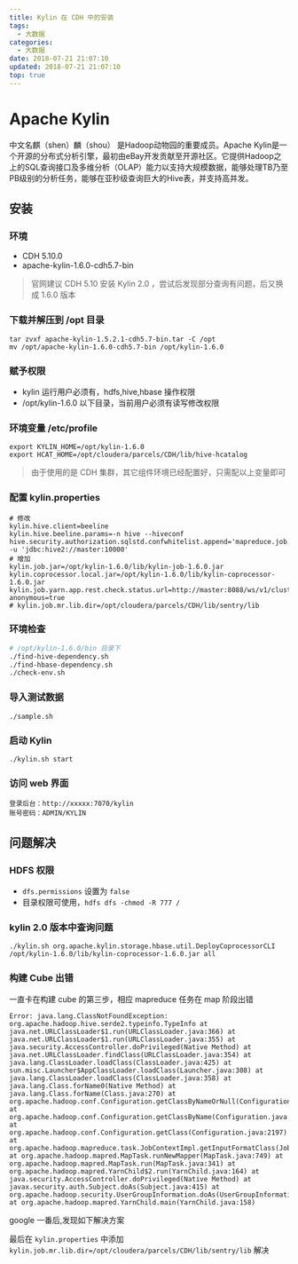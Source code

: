 ```yaml
---
title: Kylin 在 CDH 中的安装
tags:
  - 大数据
categories:
  - 大数据
date: 2018-07-21 21:07:10
updated: 2018-07-21 21:07:10
top: true
---
```


# Apache Kylin
中文名麒（shen）麟（shou） 是Hadoop动物园的重要成员。Apache Kylin是一个开源的分布式分析引擎，最初由eBay开发贡献至开源社区。它提供Hadoop之上的SQL查询接口及多维分析（OLAP）能力以支持大规模数据，能够处理TB乃至PB级别的分析任务，能够在亚秒级查询巨大的Hive表，并支持高并发。

## 安装
### 环境
- CDH 5.10.0
- apache-kylin-1.6.0-cdh5.7-bin
> 官网建议 CDH 5.10 安装 Kylin 2.0 ，尝试后发现部分查询有问题，后又换成 1.6.0 版本

### 下载并解压到 /opt 目录

```
tar zvxf apache-kylin-1.5.2.1-cdh5.7-bin.tar -C /opt
mv /opt/apache-kylin-1.6.0-cdh5.7-bin /opt/kylin-1.6.0
```

### 赋予权限
- kylin 运行用户必须有，hdfs,hive,hbase 操作权限
- /opt/kylin-1.6.0 以下目录，当前用户必须有读写修改权限

### 环境变量 /etc/profile

```
export KYLIN_HOME=/opt/kylin-1.6.0
export HCAT_HOME=/opt/cloudera/parcels/CDH/lib/hive-hcatalog
```
> 由于使用的是 CDH 集群，其它组件环境已经配置好，只需配以上变量即可

### 配置 kylin.properties

```
# 修改
kylin.hive.client=beeline
kylin.hive.beeline.params=-n hive --hiveconf hive.security.authorization.sqlstd.confwhitelist.append='mapreduce.job.*|dfs.*' -u 'jdbc:hive2://master:10000'
# 增加
kylin.job.jar=/opt/kylin-1.6.0/lib/kylin-job-1.6.0.jar
kylin.coprocessor.local.jar=/opt/kylin-1.6.0/lib/kylin-coprocessor-1.6.0.jar
kylin.job.yarn.app.rest.check.status.url=http://master:8088/ws/v1/cluster/apps/${job_id}?anonymous=true
# kylin.job.mr.lib.dir=/opt/cloudera/parcels/CDH/lib/sentry/lib
```

### 环境检查


```bash
# /opt/kylin-1.6.0/bin 目录下
./find-hive-dependency.sh
./find-hbase-dependency.sh
./check-env.sh
```

### 导入测试数据

```
./sample.sh
```

### 启动 Kylin

```
./kylin.sh start
```

### 访问 web 界面

```
登录后台：http://xxxxx:7070/kylin
账号密码：ADMIN/KYLIN
```

## 问题解决

### HDFS 权限

- `dfs.permissions` 设置为 `false`
- 目录权限可使用，`hdfs dfs -chmod -R 777 /`

### kylin 2.0 版本中查询问题

```
./kylin.sh org.apache.kylin.storage.hbase.util.DeployCoprocessorCLI /opt/kylin-1.6.0/lib/kylin-coprocessor-1.6.0.jar all
```

### 构建 Cube 出错
一直卡在构建 cube 的第三步，相应 mapreduce 任务在 map 阶段出错
```
Error: java.lang.ClassNotFoundException: org.apache.hadoop.hive.serde2.typeinfo.TypeInfo at java.net.URLClassLoader$1.run(URLClassLoader.java:366) at java.net.URLClassLoader$1.run(URLClassLoader.java:355) at java.security.AccessController.doPrivileged(Native Method) at java.net.URLClassLoader.findClass(URLClassLoader.java:354) at java.lang.ClassLoader.loadClass(ClassLoader.java:425) at sun.misc.Launcher$AppClassLoader.loadClass(Launcher.java:308) at java.lang.ClassLoader.loadClass(ClassLoader.java:358) at java.lang.Class.forName0(Native Method) at java.lang.Class.forName(Class.java:270) at org.apache.hadoop.conf.Configuration.getClassByNameOrNull(Configuration.java:2138) at org.apache.hadoop.conf.Configuration.getClassByName(Configuration.java:2103) at org.apache.hadoop.conf.Configuration.getClass(Configuration.java:2197) at org.apache.hadoop.mapreduce.task.JobContextImpl.getInputFormatClass(JobContextImpl.java:184) at org.apache.hadoop.mapred.MapTask.runNewMapper(MapTask.java:749) at org.apache.hadoop.mapred.MapTask.run(MapTask.java:341) at org.apache.hadoop.mapred.YarnChild$2.run(YarnChild.java:164) at java.security.AccessController.doPrivileged(Native Method) at javax.security.auth.Subject.doAs(Subject.java:415) at org.apache.hadoop.security.UserGroupInformation.doAs(UserGroupInformation.java:1796) at org.apache.hadoop.mapred.YarnChild.main(YarnChild.java:158)
```

google 一番后,发现如下解决方案

最后在 `kylin.properties` 中添加 `kylin.job.mr.lib.dir=/opt/cloudera/parcels/CDH/lib/sentry/lib` 解决





